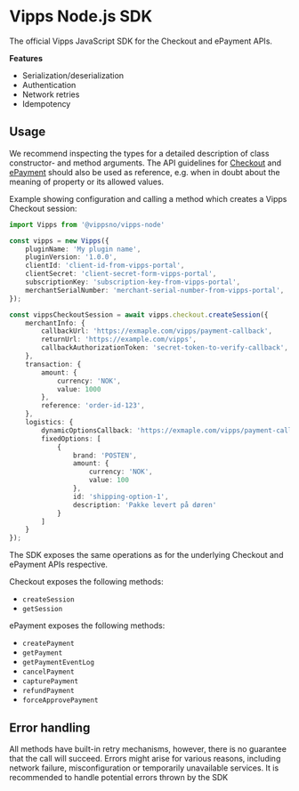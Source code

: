 # Vipps Node.js SDK

The official Vipps JavaScript SDK for the Checkout and ePayment APIs.

**Features**

- Serialization/deserialization
- Authentication
- Network retries
- Idempotency

## Usage

We recommend inspecting the types for a detailed description of class constructor- and method arguments. The API guidelines for [Checkout](https://vippsas.github.io/vipps-developer-docs/docs/APIs/checkout-api) and [ePayment](https://vippsas.github.io/vipps-developer-docs/docs/APIs/epayment-api) should also be used as reference, e.g. when in doubt about the meaning of property or its allowed values.

Example showing configuration and calling a method which creates a Vipps Checkout session:

```typescript
import Vipps from '@vippsno/vipps-node'

const vipps = new Vipps({
    pluginName: 'My plugin name',
    pluginVersion: '1.0.0',
    clientId: 'client-id-from-vipps-portal',
    clientSecret: 'client-secret-form-vipps-portal',
    subscriptionKey: 'subscription-key-from-vipps-portal',
    merchantSerialNumber: 'merchant-serial-number-from-vipps-portal',
});

const vippsCheckoutSession = await vipps.checkout.createSession({
    merchantInfo: {
        callbackUrl: 'https://exmaple.com/vipps/payment-callback',
        returnUrl: 'https://example.com/vipps',
        callbackAuthorizationToken: 'secret-token-to-verify-callback',
    },
    transaction: {
        amount: {
            currency: 'NOK',
            value: 1000
        },
        reference: 'order-id-123',
    },
    logistics: {
        dynamicOptionsCallback: 'https://exmaple.com/vipps/payment-callback',
        fixedOptions: [
            {
                brand: 'POSTEN',
                amount: {
                    currency: 'NOK',
                    value: 100
                },
                id: 'shipping-option-1',
                description: 'Pakke levert på døren'
            }
        ]
    }
});
```

The SDK exposes the same operations as for the underlying Checkout and ePayment APIs respective.

Checkout exposes the following methods:

- `createSession`
- `getSession`

ePayment exposes the following methods:

- `createPayment`
- `getPayment`
- `getPaymentEventLog`
- `cancelPayment`
- `capturePayment`
- `refundPayment`
- `forceApprovePayment`

## Error handling

All methods have built-in retry mechanisms, however, there is no guarantee that the call will succeed. Errors might arise for various reasons, including network failure, misconfiguration or temporarily unavailable services. It is recommended to handle potential errors thrown by the SDK
